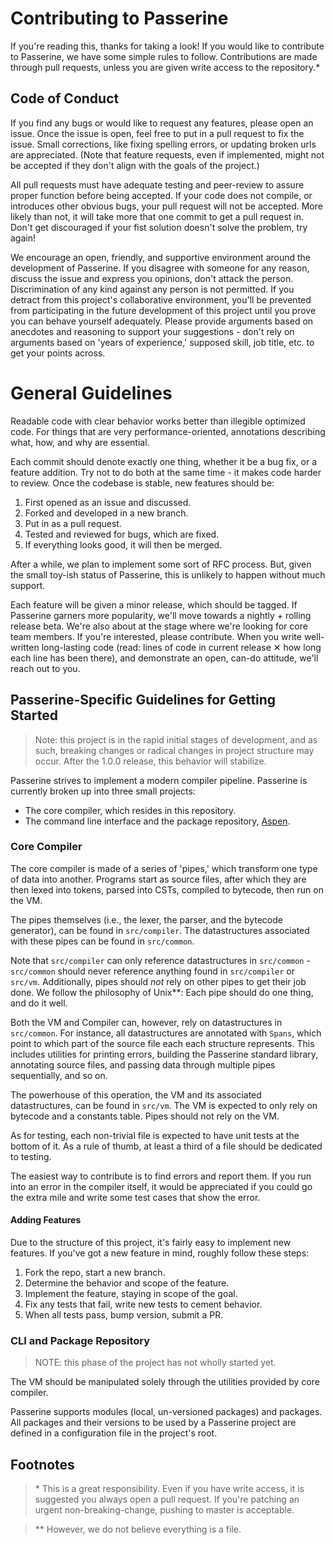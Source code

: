 # Contributing to Passerine
If you're reading this, thanks for taking a look!
If you would like to contribute to Passerine, we have some simple rules to follow.
Contributions are made through pull requests, unless you are given write access to the repository.\*

## Code of Conduct
If you find any bugs or would like to request any features, please open an issue.
Once the issue is open, feel free to put in a pull request to fix the issue.
Small corrections, like fixing spelling errors, or updating broken urls are appreciated.
(Note that feature requests, even if implemented, might not be accepted if they don't align with the goals of the project.)

All pull requests must have adequate testing and peer-review to assure proper function before being accepted.
If your code does not compile, or introduces other obvious bugs, your pull request will not be accepted.
More likely than not, it will take more that one commit to get a pull request in.
Don't get discouraged if your fist solution doesn't solve the problem, try again!

We encourage an open, friendly, and supportive environment around the development of Passerine.
If you disagree with someone for any reason, discuss the issue and express you opinions, don't attack the person.
Discrimination of any kind against any person is not permitted.
If you detract from this project's collaborative environment, you'll be prevented from participating in the future development of this project until you prove you can behave yourself adequately.
Please provide arguments based on anecdotes and reasoning to support your suggestions - don't rely on arguments based on 'years of experience,' supposed skill, job title, etc. to get your points across.

# General Guidelines
Readable code with clear behavior works better than illegible optimized code.
For things that are very performance-oriented, annotations describing what, how, and why are essential.

Each commit should denote exactly one thing, whether it be a bug fix, or a feature addition.
Try not to do both at the same time - it makes code harder to review.
Once the codebase is stable, new features should be:

1. First opened as an issue and discussed.
2. Forked and developed in a new branch.
3. Put in as a pull request.
4. Tested and reviewed for bugs, which are fixed.
5. If everything looks good, it will then be merged.

After a while, we plan to implement some sort of RFC process.
But, given the small toy-ish status of Passerine, this is unlikely to happen without much support.

Each feature will be given a minor release, which should be tagged.
If Passerine garners more popularity, we'll move towards a nightly + rolling release beta.
We're also about at the stage where we're looking for core team members.
If you're interested, please contribute.
When you write well-written long-lasting code (read: lines of code in current release ✕ how long each line has been there), and demonstrate an open, can-do attitude, we'll reach out to you.

## Passerine-Specific Guidelines for Getting Started
> Note: this project is in the rapid initial stages of development, and as such, breaking changes or radical changes in project structure may occur. After the 1.0.0 release, this behavior will stabilize.

Passerine strives to implement a modern compiler pipeline.
Passerine is currently broken up into three small projects:

- The core compiler, which resides in this repository.
- The command line interface and the package repository, [Aspen](https://github.com/vrtbl/aspen).

### Core Compiler
The core compiler is made of a series of 'pipes,' which transform one type of data into another.
Programs start as source files, after which they are then lexed into tokens, parsed into CSTs, compiled to bytecode, then run on the VM.

The pipes themselves (i.e., the lexer, the parser, and the bytecode generator), can be found in `src/compiler`.
The datastructures associated with these pipes can be found in `src/common`.

Note that `src/compiler` can only reference datastructures in `src/common` - `src/common` should never reference anything found in `src/compiler` or `src/vm`.
Additionally, pipes should *not* rely on other pipes to get their job done.
We follow the philosophy of Unix\*\*: Each pipe should do one thing, and do it well.

Both the VM and Compiler can, however, rely on datastructures in `src/common`.
For instance, all datastructures are annotated with `Spans`, which point to which part of the source file each each structure represents.
This includes utilities for printing errors, building the Passerine standard library, annotating source files, and passing data through multiple pipes sequentially, and so on.

The powerhouse of this operation, the VM and its associated datastructures, can be found in `src/vm`. The VM is expected to only rely on bytecode and a constants table. Pipes should not rely on the VM.

As for testing, each non-trivial file is expected to have unit tests at the bottom of it.
As a rule of thumb, at least a third of a file should be dedicated to testing.

The easiest way to contribute is to find errors and report them.
If you run into an error in the compiler itself, it would be appreciated if you could go the extra mile and write some test cases that show the error.

#### Adding Features
Due to the structure of this project, it's fairly easy to implement new features.
If you've got a new feature in mind, roughly follow these steps:

1. Fork the repo, start a new branch.
2. Determine the behavior and scope of the feature.
3. Implement the feature, staying in scope of the goal.
4. Fix any tests that fail, write new tests to cement behavior.
5. When all tests pass, bump version, submit a PR.


### CLI and Package Repository
> NOTE: this phase of the project has not wholly started yet.

The VM should be manipulated solely through the utilities provided by core compiler.

Passerine supports modules (local, un-versioned packages) and packages. All packages and their versions to be used by a Passerine project are defined in a configuration file in the project's root.

## Footnotes
> \* This is a great responsibility. Even if you have write access, it is suggested you always open a pull request. If you're patching an urgent non-breaking-change, pushing to master is acceptable.

> \*\* However, we do not believe everything is a file.
